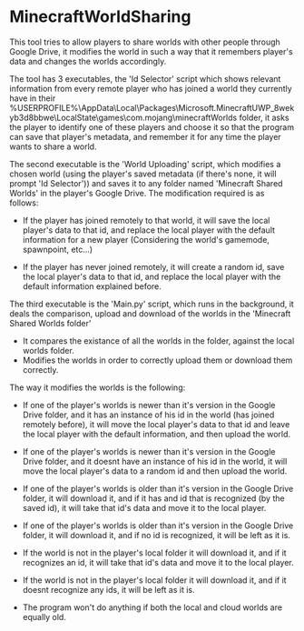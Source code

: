 # MinecraftWorldSharing
This tool tries to allow players to share worlds with other people through Google Drive,
it modifies the world in such a way that it remembers player's data and changes the worlds
accordingly.

The tool has 3 executables, the 'Id Selector' script which shows relevant information from every remote
player who has joined a world they currently have in their
%USERPROFILE%\AppData\Local\Packages\Microsoft.MinecraftUWP_8wekyb3d8bbwe\LocalState\games\com.mojang\minecraftWorlds
folder, it asks the player to identify one of these players and choose it so that the program can save
that player's metadata, and remember it for any time the player wants to share a world.

The second executable is the 'World Uploading' script, which modifies a chosen world (using the player's
saved metadata (if there's none, it will prompt 'Id Selector')) and saves it to any folder named 
'Minecraft Shared Worlds' in the player's Google Drive. The modification required is as follows:

- If the player has joined remotely to that world, it will save the local player's data
  to that id, and replace the local player with the default information for a new player
  (Considering the world's gamemode, spawnpoint, etc...)

- If the player has never joined remotely, it will create a random id, save the local player's data
  to that id, and replace the local player with the default information explained before.
  
The third executable is the 'Main.py' script, which runs in the background, it deals the comparison,
upload and download of the worlds in the 'Minecraft Shared Worlds folder'

- It compares the existance of all the worlds in the folder, against the local worlds folder.
- Modifies the worlds in order to correctly upload them or download them correctly.

The way it modifies the worlds is the following:

- If one of the player's worlds is newer than it's version in the Google Drive folder, and it
  has an instance of his id in the world (has joined remotely before), it will move the local 
  player's data to that id and leave the local player with the default information, and then
  upload the world.
  
- If one of the player's worlds is newer than it's version in the Google Drive folder, and it 
  doesnt have an instance of his id in the world, it will move the local player's data to a random
  id and then upload the world.
  
- If one of the player's worlds is older than it's version in the Google Drive folder, it will download
  it, and if it has and id that is recognized (by the saved id), it will take that id's data and move
  it to the local player.
  
- If one of the player's worlds is older than it's version in the Google Drive folder, it will download
  it, and if no id is recognized, it will be left as it is.
  
- If the world is not in the player's local folder it will download it, and if it recognizes an id, it
  will take that id's data and move it to the local player.

- If the world is not in the player's local folder it will download it, and if it doesnt recognize any ids, 
  it will be left as it is.
  
- The program won't do anything if both the local and cloud worlds are equally old.
